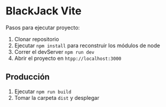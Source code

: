 # BlackJack Vite

Pasos para ejecutar proyecto:

1. Clonar repositorio
2. Ejecutar ```npm install``` para reconstruir los módulos de node
3. Correr el devServer ```npm run dev```
4. Abrir el proyecto en ```htpp://localhost:3000```


## Producción

1. Ejecutar ```npm run build```
2. Tomar la carpeta ```dist``` y desplegar